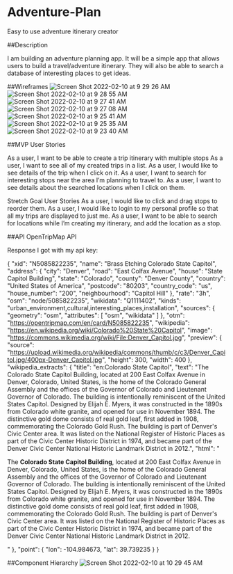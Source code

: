 # Adventure-Plan
Easy to use adventure itinerary creator

##Description

I am building an adventure planning app.  It will be a simple app that allows users to build a travel/adventure itinerary.  They will also be able to search a database of interesting places to get ideas.  

##Wireframes
![Screen Shot 2022-02-10 at 9 29 26 AM](https://user-images.githubusercontent.com/96032956/153465813-6cf44fe2-5b9d-4f3b-a854-58acc7c13f6d.png)
![Screen Shot 2022-02-10 at 9 28 55 AM](https://user-images.githubusercontent.com/96032956/153465816-3abcd14f-83a2-40a4-88e4-4e781537b57c.png)
![Screen Shot 2022-02-10 at 9 27 41 AM](https://user-images.githubusercontent.com/96032956/153465819-d454508b-19e9-4ef1-bb02-93e2639b7584.png)
![Screen Shot 2022-02-10 at 9 27 08 AM](https://user-images.githubusercontent.com/96032956/153465820-11eb446f-212a-474f-85e5-fedc79e5b664.png)
![Screen Shot 2022-02-10 at 9 25 41 AM](https://user-images.githubusercontent.com/96032956/153465821-f6166b76-3612-450c-93d2-3e6f375af25f.png)
![Screen Shot 2022-02-10 at 9 25 35 AM](https://user-images.githubusercontent.com/96032956/153465824-64171249-a887-4a0d-bb6d-14fb31a173e8.png)
![Screen Shot 2022-02-10 at 9 23 40 AM](https://user-images.githubusercontent.com/96032956/153465826-44d25d89-1b62-4047-a9c9-eea34a55a7f7.png)








##MVP User Stories

As a user, I want to be able to create a trip itinerary with multiple stops
As a user, I want to see all of my created trips in a list.
As a user, I would like to see details of the trip when I click on it.
As a user, I want to search for interesting stops near the area I’m planning to travel to.
As a user, I want to see details about the searched locations when I click on them.

Stretch Goal User Stories
As a user, I would like to click and drag stops to reorder them.
As a user, I would like to login to my personal profile so that all my trips are displayed to just me.
As a user, I want to be able to search for locations while I’m creating my itinerary, and add the location as a stop.

##API
OpenTripMap API


Response I got with my api key:

{
"xid": "N5085822235",
"name": "Brass Etching Colorado State Capitol",
"address": {
"city": "Denver",
"road": "East Colfax Avenue",
"house": "State Capitol Building",
"state": "Colorado",
"county": "Denver County",
"country": "United States of America",
"postcode": "80203",
"country_code": "us",
"house_number": "200",
"neighbourhood": "Capitol Hill"
},
"rate": "3h",
"osm": "node/5085822235",
"wikidata": "Q1111402",
"kinds": "urban_environment,cultural,interesting_places,installation",
"sources": {
"geometry": "osm",
"attributes": [
"osm",
"wikidata"
]
},
"otm": "https://opentripmap.com/en/card/N5085822235",
"wikipedia": "https://en.wikipedia.org/wiki/Colorado%20State%20Capitol",
"image": "https://commons.wikimedia.org/wiki/File:Denver_Capitol.jpg",
"preview": {
"source": "https://upload.wikimedia.org/wikipedia/commons/thumb/c/c3/Denver_Capitol.jpg/400px-Denver_Capitol.jpg",
"height": 300,
"width": 400
},
"wikipedia_extracts": {
"title": "en:Colorado State Capitol",
"text": "The Colorado State Capitol Building, located at 200 East Colfax Avenue in Denver, Colorado, United States, is the home of the Colorado General Assembly and the offices of the Governor of Colorado and Lieutenant Governor of Colorado. The building is intentionally reminiscent of the United States Capitol. Designed by Elijah E. Myers, it was constructed in the 1890s from Colorado white granite, and opened for use in November 1894. The distinctive gold dome consists of real gold leaf, first added in 1908, commemorating the Colorado Gold Rush. The building is part of Denver's Civic Center area. It was listed on the National Register of Historic Places as part of the Civic Center Historic District in 1974, and became part of the Denver Civic Center National Historic Landmark District in 2012.",
"html": "<p>The <b>Colorado State Capitol Building</b>, located at 200 East Colfax Avenue in Denver, Colorado, United States, is the home of the Colorado General Assembly and the offices of the Governor of Colorado and Lieutenant Governor of Colorado. The building is intentionally reminiscent of the United States Capitol. Designed by Elijah E. Myers, it was constructed in the 1890s from Colorado white granite, and opened for use in November 1894. The distinctive gold dome consists of real gold leaf, first added in 1908, commemorating the Colorado Gold Rush. The building is part of Denver's Civic Center area. It was listed on the National Register of Historic Places as part of the Civic Center Historic District in 1974, and became part of the Denver Civic Center National Historic Landmark District in 2012.</p>"
},
"point": {
"lon": -104.984673,
"lat": 39.739235
}
}



##Component Hierarchy
![Screen Shot 2022-02-10 at 10 29 45 AM](https://user-images.githubusercontent.com/96032956/153465878-4f690d19-fb89-4760-ad55-a473706c3133.png)



